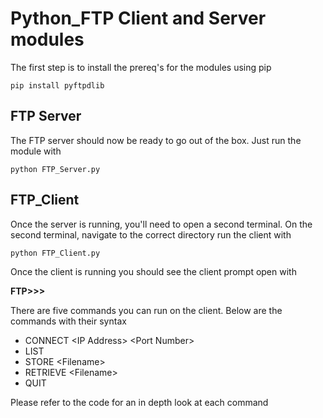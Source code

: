 # Python_FTP Client and Server modules

The first step is to install the prereq's for the modules using pip

`pip install pyftpdlib`

## FTP Server
The FTP server should now be ready to go out of the box.
Just run the module with

`python FTP_Server.py`

## FTP_Client
Once the server is running, you'll need to open a second terminal.
On the second terminal, navigate to the correct directory run the client with 

`python FTP_Client.py`

Once the client is running you should see the client prompt open with

**FTP>>>**

There are five commands you can run on the client. Below are the commands
with their syntax
- CONNECT \<IP Address\> \<Port Number\>
- LIST
- STORE \<Filename\>
- RETRIEVE \<Filename\>
- QUIT

Please refer to the code for an in depth look at each command
